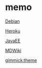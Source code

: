 # memo

[Debian](debian.md)

[Heroku](heroku.md)

<!---
[Wicket](wicket.md)
--->

[JavaEE](javaee.md)

<!---
[Arduino](arduino.md)
--->

[MDWiki](mdwiki.md)


[gimmick:theme](cerulean)
